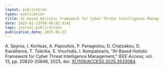 ```yaml
---
layout: publication
types: publication
title: AI-based Holistic Framework for Cyber Threat Intelligence Management
date: 2025-01-23T08:48:02.914Z
tags: journal_publications
publication_date: 2025-01-23
---
```

<!--StartFragment-->

A. Spyros, I. Koritsas, A. Papoutsis, P. Panagiotou, D. Chatzakou, D. Kavallieros, T. Tsikrika, S. Vrochidis, I. Kompatsiaris, "AI-Based Holistic Framework for Cyber Threat Intelligence Management," *IEEE Access*, vol. 13, pp. 20820-20846, 2025, doi: [10.1109/ACCESS.2025.3533084](https://ieeexplore.ieee.org/document/10851288).

<!--EndFragment-->